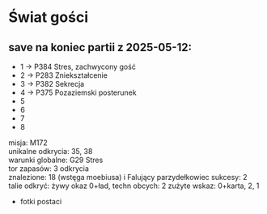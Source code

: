 # Świat gości

## save na koniec partii z 2025-05-12:

- 1 -> P384 Stres, zachwycony gość
- 2 -> P283 Zniekształcenie
- 3 -> P382 Sekrecja
- 4 -> P375 Pozaziemski posterunek
- 5
- 6
- 7
- 8

misja: M172  
unikalne odkrycia: 35, 38  
warunki globalne: G29 Stres  
tor zapasów: 3 odkrycia  
znalezione: 18 (wstęga moebiusa) i Falujący parzydełkowiec sukcesy: 2  
talie odkryć: żywy okaz 0+ład, techn obcych: 2 zużyte wskaz: 0+karta, 2, 1

- fotki postaci
